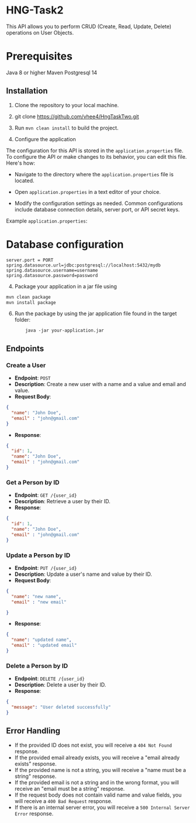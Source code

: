# HNG-Task2

This API allows you to perform CRUD (Create, Read, Update, Delete) operations on User Objects.

# Prerequisites
Java 8 or higher
Maven
Postgresql 14

## Installation

1. Clone the repository to your local machine.
   
2. git clone https://github.com/vhee4/HngTaskTwo.git

3. Run `mvn clean install` to build the project.

4. Configure the application

The configuration for this API is stored in the `application.properties` file. To configure the API or make changes to its behavior, you can edit this file. Here's how:

- Navigate to the directory where the `application.properties` file is located.

- Open `application.properties` in a text editor of your choice.

- Modify the configuration settings as needed. Common configurations include database connection details, server port, or API secret keys.

Example `application.properties`:

  # Database configuration
    server.port = PORT
    spring.datasource.url=jdbc:postgresql://localhost:5432/mydb
    spring.datasource.username=username
    spring.datasource.password=password

4. Package your application in a jar file using

```bash
mvn clean package
mvn install package
```

6. Run the package by using the jar application file found in the target folder:

           java -jar your-application.jar


## Endpoints
### Create a User

- **Endpoint**: `POST `
- **Description**: Create a new user with a name and a value and email and value.
- **Request Body**:

```json
{
  "name": "John Doe",
  "email" : "john@gmail.com"
}
```

- **Response**:

```json
{
  "id": 1,
  "name": "John Doe",
  "email" : "john@gmail.com"
}
```

### Get a Person by ID

- **Endpoint**: `GET /{user_id}`
- **Description**: Retrieve a user by their ID.
- **Response**:

```json
{
  "id": 1,
  "name": "John Doe",
  "email" : "john@gmail.com"
}
```

### Update a Person by ID

- **Endpoint**: `PUT /{user_id}`
- **Description**: Update a user's name and value by their ID.
- **Request Body**:

```json
{
  "name": "new name",
  "email" : "new email"

}
```

- **Response**:

```json
{
  "name": "updated name",
  "email" : "updated email"
}
```

### Delete a Person by ID

- **Endpoint**: `DELETE /{user_id}`
- **Description**: Delete a user by their ID.
- **Response**:

```json
{
  "message": "User deleted successfully"
}
```

## Error Handling

- If the provided ID does not exist, you will receive a `404 Not Found` response.
- If the provided email already exists, you will receive a "email already exists" response.
- If the provided name is not a string, you will receive a "name must be a string" response.
- If the provided email is not a string and in the wrong format, you will receive an "email must be a string" response.
- If the request body does not contain valid name and value fields, you will receive a `400 Bad Request` response.
- If there is an internal server error, you will receive a `500 Internal Server Error` response.


